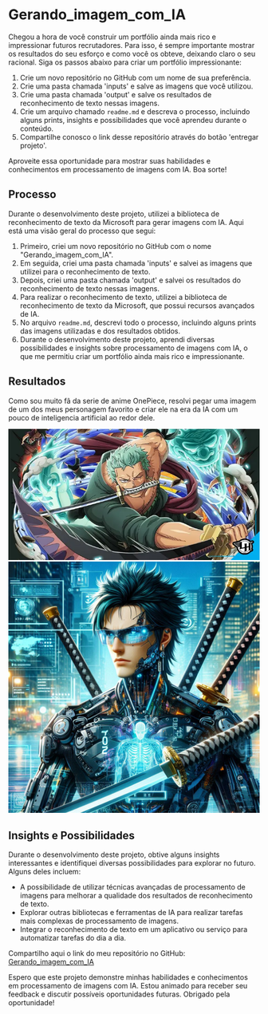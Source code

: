# Gerando_imagem_com_IA

Chegou a hora de você construir um portfólio ainda mais rico e impressionar futuros recrutadores. Para isso, é sempre importante mostrar os resultados do seu esforço e como você os obteve, deixando claro o seu racional. Siga os passos abaixo para criar um portfólio impressionante:

1. Crie um novo repositório no GitHub com um nome de sua preferência.
2. Crie uma pasta chamada 'inputs' e salve as imagens que você utilizou.
3. Crie uma pasta chamada 'output' e salve os resultados de reconhecimento de texto nessas imagens.
4. Crie um arquivo chamado `readme.md` e descreva o processo, incluindo alguns prints, insights e possibilidades que você aprendeu durante o conteúdo.
5. Compartilhe conosco o link desse repositório através do botão 'entregar projeto'.

Aproveite essa oportunidade para mostrar suas habilidades e conhecimentos em processamento de imagens com IA. Boa sorte!

## Processo

Durante o desenvolvimento deste projeto, utilizei a biblioteca de reconhecimento de texto da Microsoft para gerar imagens com IA. Aqui está uma visão geral do processo que segui:

1. Primeiro, criei um novo repositório no GitHub com o nome "Gerando_imagem_com_IA".
2. Em seguida, criei uma pasta chamada 'inputs' e salvei as imagens que utilizei para o reconhecimento de texto.
3. Depois, criei uma pasta chamada 'output' e salvei os resultados do reconhecimento de texto nessas imagens.
4. Para realizar o reconhecimento de texto, utilizei a biblioteca de reconhecimento de texto da Microsoft, que possui recursos avançados de IA.
5. No arquivo `readme.md`, descrevi todo o processo, incluindo alguns prints das imagens utilizadas e dos resultados obtidos.
6. Durante o desenvolvimento deste projeto, aprendi diversas possibilidades e insights sobre processamento de imagens com IA, o que me permitiu criar um portfólio ainda mais rico e impressionante.

## Resultados

Como sou muito fã da serie de anime OnePiece, resolvi pegar uma imagem de um dos meus personagem favorito e criar ele na era da IA com um pouco de inteligencia artificial ao redor dele.

![Zoro](./input/zoro.jpg)
![Zoro na era das IAs](./output/th%20(1).jpg)


## Insights e Possibilidades

Durante o desenvolvimento deste projeto, obtive alguns insights interessantes e identifiquei diversas possibilidades para explorar no futuro. Alguns deles incluem:

- A possibilidade de utilizar técnicas avançadas de processamento de imagens para melhorar a qualidade dos resultados de reconhecimento de texto.
- Explorar outras bibliotecas e ferramentas de IA para realizar tarefas mais complexas de processamento de imagens.
- Integrar o reconhecimento de texto em um aplicativo ou serviço para automatizar tarefas do dia a dia.

Compartilho aqui o link do meu repositório no GitHub: [Gerando_imagem_com_IA](https://github.com/wastenio/Gerando_imagem_com_IA.git)

Espero que este projeto demonstre minhas habilidades e conhecimentos em processamento de imagens com IA. Estou animado para receber seu feedback e discutir possíveis oportunidades futuras. Obrigado pela oportunidade!
